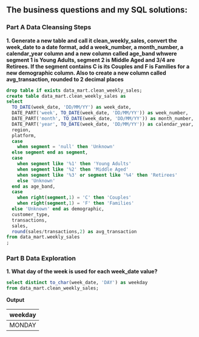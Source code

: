 
## The business questions and my SQL solutions:

### Part A Data Cleansing Steps
**1. Generate a new table and call it clean_weekly_sales, convert the week_date to a date format, add a week_number, a month_number, a calendar_year column and a new column called age_band whwere segment 1 is Young Adults, segment 2 is Middle Aged and 3/4 are Retirees. If the segment contains C is its Couples and F is Families for a new demographic column. Also to create a new column called avg_transaction, rounded to 2 decimal places**

```sql
drop table if exists data_mart.clean_weekly_sales;
create table data_mart.clean_weekly_sales as
select
  TO_DATE(week_date, 'DD/MM/YY') as week_date,
  DATE_PART('week', TO_DATE(week_date, 'DD/MM/YY')) as week_number,
  DATE_PART('month', TO_DATE(week_date, 'DD/MM/YY')) as month_number,
  DATE_PART('year', TO_DATE(week_date, 'DD/MM/YY')) as calendar_year,
  region,
  platform,
  case
    when segment = 'null' then 'Unknown'
  else segment end as segment,
  case
    when segment like '%1' then 'Young Adults'
    when segment like '%2' then 'Middle Aged'
    when segment like '%3' or segment like '%4' then 'Retirees' 
    else 'Unknown'
  end as age_band,
  case
    when right(segment,1) = 'C' then 'Couples'
    when right(segment,1) = 'F' then 'Families'
  else 'Unknown' end as demographic,
  customer_type,
  transactions,
  sales,
  round(sales/transactions,2) as avg_transaction
from data_mart.weekly_sales
;
```

### Part B Data Exploration
**1. What day of the week is used for each week_date value?**

```sql
select distinct to_char(week_date, 'DAY') as weekday
from data_mart.clean_weekly_sales;
```

**Output**

weekday |
----  |
MONDAY    |





